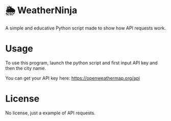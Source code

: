 # 🌦️ WeatherNinja
A simple and educative Python script made to show how API requests work.
# Usage
To use this program, launch the python script and first input API key and then the city name.

You can get your API key here: https://openweathermap.org/api
# License
No license, just a example of API requests.
